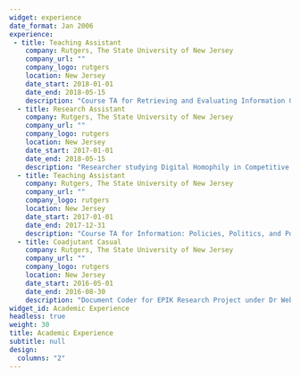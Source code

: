 ```yaml
---
widget: experience
date_format: Jan 2006
experience:
 - title: Teaching Assistant
    company: Rutgers, The State University of New Jersey
    company_url: ""
    company_logo: rutgers
    location: New Jersey
    date_start: 2018-01-01
    date_end: 2018-05-15
    description: "Course TA for Retrieving and Evaluating Information 04:547:220"
  - title: Research Assistant
    company: Rutgers, The State University of New Jersey
    company_url: ""
    company_logo: rutgers
    location: New Jersey
    date_start: 2017-01-01
    date_end: 2018-05-15
    description: "Researcher studying Digital Homophily in Competitive Scenarios in Dr Vivek Singh's Behavioral Informatics Lab"
  - title: Teaching Assistant
    company: Rutgers, The State University of New Jersey
    company_url: ""
    company_logo: rutgers
    location: New Jersey
    date_start: 2017-01-01
    date_end: 2017-12-31
    description: "Course TA for Information: Policies, Politics, and Power 04:547:400 <br>Course TA for 3 sections of Object Oriented Programming 04:547:202"
  - title: Coadjutant Casual
    company: Rutgers, The State University of New Jersey
    company_url: ""
    company_logo: rutgers
    location: New Jersey
    date_start: 2016-05-01
    date_end: 2016-08-30
    description: "Document Coder for EPIK Research Project under Dr Weber and Dr Yanovitzky"
widget_id: Academic Experience
headless: true
weight: 30
title: Academic Experience
subtitle: null
design:
  columns: "2"
---
```


